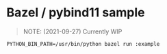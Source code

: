 # Bazel / pybind11 sample

> NOTE: (2021-09-27) Currently WIP



```shell
PYTHON_BIN_PATH=/usr/bin/python bazel run :example
```

